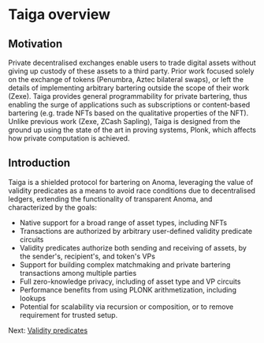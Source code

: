 # Taiga overview

## Motivation

Private decentralised exchanges enable users to trade digital assets without giving up custody of these assets to a third party. Prior work focused solely on the exchange of tokens (Penumbra, Aztec bilateral swaps), or left the details of implementing arbitrary bartering outside the scope of their work (Zexe). Taiga provides general programmability for private bartering, thus enabling the surge of applications such as subscriptions or content-based bartering (e.g. trade NFTs based on the qualitative properties of the NFT). Unlike previous work (Zexe, ZCash Sapling), Taiga is designed from the ground up using the state of the art in proving systems, Plonk, which affects how private computation is achieved.


## Introduction

Taiga is a shielded protocol for bartering on Anoma, leveraging the value of validity predicates as a means to avoid race conditions due to decentralised ledgers, extending the functionality of transparent Anoma, and characterized by the goals:

* Native support for a broad range of asset types, including NFTs
* Transactions are authorized by arbitrary user-defined validity predicate circuits
* Validity predicates authorize both sending and receiving of assets, by the sender's, recipient's, and token's VPs
* Support for building complex matchmaking and private bartering transactions among multiple parties
* Full zero-knowledge privacy, including of asset type and VP circuits
* Performance benefits from using PLONK arithmetization, including lookups
* Potential for scalability via recursion or composition, or to remove requirement for trusted setup.


Next: [Validity predicates](./validity-predicates.md)